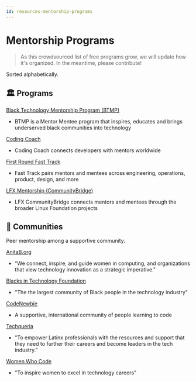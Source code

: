 ```yaml
---
id: resources-mentorship-programs
---
```


# Mentorship Programs

> As this crowdsourced list of free programs grow, we will update how it's organized. In the meantime, please contribute!

Sorted alphabetically.

## 🏛️ Programs

[Black Technology Mentorship Program (BTMP)](https://btmpprogram.com/)

- BTMP is a Mentor Mentee program that inspires, educates and brings underserved black communities into technology

[Coding Coach](https://codingcoach.io/)

- Coding Coach connects developers with mentors worldwide

[First Round Fast Track](https://fasttrack.firstround.com/)

- Fast Track pairs mentors and mentees across engineering, operations, product, design, and more

[LFX Mentorship (CommunityBridge)](https://mentorship.lfx.linuxfoundation.org)

- LFX CommunityBridge connects mentors and mentees through the broader Linux Foundation projects

## 👥 Communities

Peer mentorship among a supportive community.

[AnitaB.org](https://anitab.org/)

- "We connect, inspire, and guide women in computing, and organizations that view technology innovation as a strategic imperative."

[Blacks in Technology Foundation](https://foundation.blacksintechnology.net/)

- "The the largest community of Black people in the technology industry"

[CodeNewbie](https://www.codenewbie.org/)

- A supportive, international community of people learning to code

[Techqueria](https://techqueria.org/)

- "To empower Latinx professionals with the resources and support that they need to further their careers and become leaders in the tech industry."

[Women Who Code](https://www.womenwhocode.com/)

- "To inspire women to excel in technology careers"
